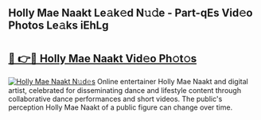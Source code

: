 ## Holly Mae Naakt Le𝚊k𝚎d N𝚞𝚍e - Part-qEs Vid𝚎o Photos Le𝚊ks iEhLg

# <h2><a href="http://fb7lh0.evod.top/?m=Holly+Mae+Naakt">🔗 👉🔴 Holly Mae Naakt Vid𝚎o Ph𝚘t𝚘s</a></h2>

[![Holly Mae Naakt N𝚞d𝚎s](https://i.imgur.com/8V9OHl7.gif)](http://fb7lh0.evod.top/?m=Holly+Mae+Naakt)
Online entertainer Holly Mae Naakt and digital artist, celebrated for disseminating dance and lifestyle content through collaborative dance performances and short videos. The public's perception Holly Mae Naakt of a public figure can change over time. 
